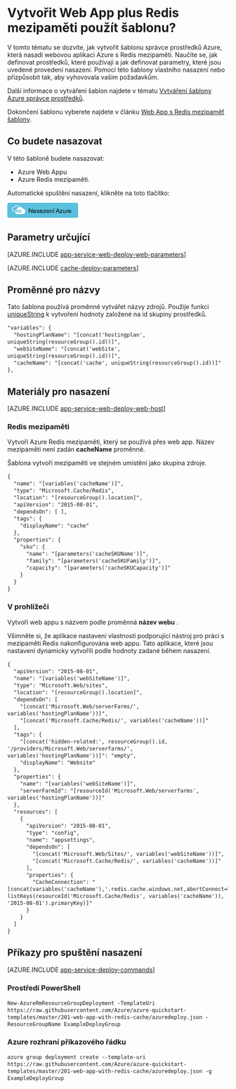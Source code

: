 <properties 
    pageTitle="Poskytování Web App s Redis mezipaměti" 
    description="Pomocí Správce prostředků Azure šablony pro nasazení web app s Redis mezipaměti." 
    services="app-service" 
    documentationCenter="" 
    authors="steved0x" 
    manager="erickson-doug" 
    editor=""/>

<tags 
    ms.service="app-service" 
    ms.workload="web" 
    ms.tgt_pltfrm="na" 
    ms.devlang="na" 
    ms.topic="article" 
    ms.date="10/25/2016" 
    ms.author="sdanie"/>

# <a name="create-a-web-app-plus-redis-cache-using-a-template"></a>Vytvořit Web App plus Redis mezipaměti použít šablonu?

V tomto tématu se dozvíte, jak vytvořit šablonu správce prostředků Azure, která nasadí webovou aplikaci Azure s Redis mezipaměti. Naučíte se, jak definovat prostředků, které používají a jak definovat parametry, které jsou uvedené provedení nasazení. Pomocí této šablony vlastního nasazení nebo přizpůsobit tak, aby vyhovovala vašim požadavkům.

Další informace o vytváření šablon najdete v tématu [Vytváření šablony Azure správce prostředků](../resource-group-authoring-templates.md).

Dokončení šablonu vyberete najdete v článku [Web App s Redis mezipaměť šablony](https://github.com/Azure/azure-quickstart-templates/blob/master/201-web-app-with-redis-cache/azuredeploy.json).

## <a name="what-you-will-deploy"></a>Co budete nasazovat

V této šabloně budete nasazovat:

- Azure Web Appu
- Azure Redis mezipaměti.

Automatické spuštění nasazení, klikněte na toto tlačítko:

[![Nasazení Azure](./media/cache-web-app-arm-with-redis-cache-provision/deploybutton.png)](https://portal.azure.com/#create/Microsoft.Template/uri/https%3A%2F%2Fraw.githubusercontent.com%2FAzure%2Fazure-quickstart-templates%2Fmaster%2F201-web-app-with-redis-cache%2Fazuredeploy.json)

## <a name="parameters-to-specify"></a>Parametry určující

[AZURE.INCLUDE [app-service-web-deploy-web-parameters](../../includes/app-service-web-deploy-web-parameters.md)]

[AZURE.INCLUDE [cache-deploy-parameters](../../includes/cache-deploy-parameters.md)]

## <a name="variables-for-names"></a>Proměnné pro názvy

Tato šablona používá proměnné vytvářet názvy zdrojů. Použije funkci [uniqueString](../resource-group-template-functions.md#uniquestring) k vytvoření hodnoty založené na id skupiny prostředků.

    "variables": {
      "hostingPlanName": "[concat('hostingplan', uniqueString(resourceGroup().id))]",
      "webSiteName": "[concat('webSite', uniqueString(resourceGroup().id))]",
      "cacheName": "[concat('cache', uniqueString(resourceGroup().id))]"
    },


## <a name="resources-to-deploy"></a>Materiály pro nasazení

[AZURE.INCLUDE [app-service-web-deploy-web-host](../../includes/app-service-web-deploy-web-host.md)]

### <a name="redis-cache"></a>Redis mezipaměti

Vytvoří Azure Redis mezipaměti, který se používá přes web app. Název mezipaměti není zadán **cacheName** proměnné.

Šablona vytvoří mezipaměti ve stejném umístění jako skupina zdroje. 

    {
      "name": "[variables('cacheName')]",
      "type": "Microsoft.Cache/Redis",
      "location": "[resourceGroup().location]",
      "apiVersion": "2015-08-01",
      "dependsOn": [ ],
      "tags": {
        "displayName": "cache"
      },
      "properties": {
        "sku": {
          "name": "[parameters('cacheSKUName')]",
          "family": "[parameters('cacheSKUFamily')]",
          "capacity": "[parameters('cacheSKUCapacity')]"
        }
      }
    }


### <a name="web-app"></a>V prohlížeči

Vytvoří web appu s názvem podle proměnná **název webu** .

Všimněte si, že aplikace nastavení vlastností podporující nástroj pro práci s mezipaměti Redis nakonfigurována web appu. Tato aplikace, které jsou nastavení dynamicky vytvořili podle hodnoty zadané během nasazení.
        
    {
      "apiVersion": "2015-08-01",
      "name": "[variables('webSiteName')]",
      "type": "Microsoft.Web/sites",
      "location": "[resourceGroup().location]",
      "dependsOn": [
        "[concat('Microsoft.Web/serverFarms/', variables('hostingPlanName'))]",
        "[concat('Microsoft.Cache/Redis/', variables('cacheName'))]"
      ],
      "tags": {
        "[concat('hidden-related:', resourceGroup().id, '/providers/Microsoft.Web/serverfarms/', variables('hostingPlanName'))]": "empty",
        "displayName": "Website"
      },
      "properties": {
        "name": "[variables('webSiteName')]",
        "serverFarmId": "[resourceId('Microsoft.Web/serverfarms', variables('hostingPlanName'))]"
      },
      "resources": [
        {
          "apiVersion": "2015-08-01",
          "type": "config",
          "name": "appsettings",
          "dependsOn": [
            "[concat('Microsoft.Web/Sites/', variables('webSiteName'))]",
            "[concat('Microsoft.Cache/Redis/', variables('cacheName'))]"
          ],
          "properties": {
            "CacheConnection": "[concat(variables('cacheName'),'.redis.cache.windows.net,abortConnect=false,ssl=true,password=', listKeys(resourceId('Microsoft.Cache/Redis', variables('cacheName')), '2015-08-01').primaryKey)]"
          }
        }
      ]
    }

## <a name="commands-to-run-deployment"></a>Příkazy pro spuštění nasazení

[AZURE.INCLUDE [app-service-deploy-commands](../../includes/app-service-deploy-commands.md)]

### <a name="powershell"></a>Prostředí PowerShell

    New-AzureRmResourceGroupDeployment -TemplateUri https://raw.githubusercontent.com/Azure/azure-quickstart-templates/master/201-web-app-with-redis-cache/azuredeploy.json -ResourceGroupName ExampleDeployGroup

### <a name="azure-cli"></a>Azure rozhraní příkazového řádku

    azure group deployment create --template-uri https://raw.githubusercontent.com/Azure/azure-quickstart-templates/master/201-web-app-with-redis-cache/azuredeploy.json -g ExampleDeployGroup


